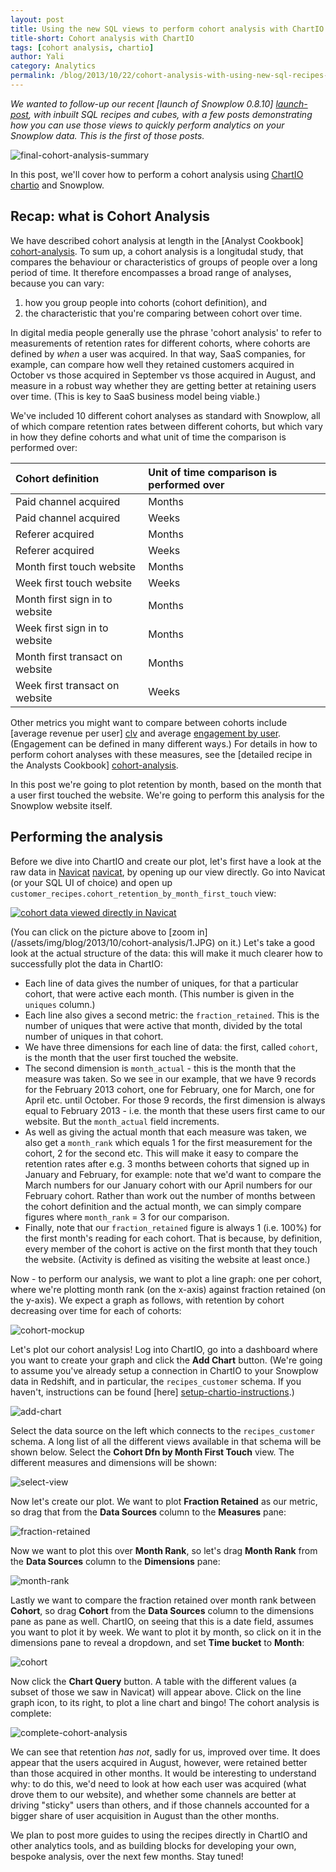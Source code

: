 ```yaml
---
layout: post
title: Using the new SQL views to perform cohort analysis with ChartIO
title-short: Cohort analysis with ChartIO
tags: [cohort analysis, chartio]
author: Yali
category: Analytics
permalink: /blog/2013/10/22/cohort-analysis-with-using-new-sql-recipes-and-chartio/
---
```



*We wanted to follow-up our recent [launch of Snowplow 0.8.10] [launch-post], with inbuilt SQL recipes and cubes, with a few posts demonstrating how you can use those views to quickly perform analytics on your Snowplow data. This is the first of those posts.*

![final-cohort-analysis-summary][final-cohort-analysis]

In this post, we'll cover how to perform a cohort analysis using [ChartIO] [chartio] and Snowplow.

## Recap: what is Cohort Analysis

We have described cohort analysis at length in the [Analyst Cookbook] [cohort-analysis]. To sum up, a cohort analysis is a longitudal study, that compares the behaviour or characteristics of groups of people over a long period of time. It therefore encompasses a broad range of analyses, because you can vary:

1. how you group people into cohorts (cohort definition), and
2. the characteristic that you're comparing between cohort over time.

In digital media people generally use the phrase 'cohort analysis' to refer to measurements of retention rates for different cohorts, where cohorts are defined by *when* a user was acquired. In that way, SaaS companies, for example, can compare how  well they retained customers acquired in October vs those acquired in September vs those acquired in August, and measure in a robust way whether they are getting better at retaining users over time. (This is key to SaaS business model being viable.)

<!--more-->

We've included 10 different cohort analyses as standard with Snowplow, all of which compare retention rates between different cohorts, but which vary in how they define cohorts and what unit of time the comparison is performed over:

| **Cohort definition** | **Unit of time comparison is performed over** |
|:----------------------|:----------------------------------------------|
| Paid channel acquired | Months                                        |
| Paid channel acquired | Weeks                                         |
| Referer acquired      | Months                                        |
| Referer acquired      | Weeks                                         |
| Month first touch website | Months                                    |
| Week first touch website  | Weeks                                     |
| Month first sign in to website | Months                               |
| Week first sign in to website  | Months                               |
| Month first transact on website | Months                              |
| Week first transact on website  | Weeks                               |

Other metrics you might want to compare between cohorts include [average revenue per user] [clv] and average [engagement by user][engagement]. (Engagement can be defined in many different ways.) For details in how to perform cohort analyses with these measures, see the [detailed recipe in the Analysts Cookbook] [cohort-analysis].

In this post we're going to plot retention by month, based on the month that a user first touched the website. We're going to perform this analysis for the Snowplow website itself.

## Performing the analysis

Before we dive into ChartIO and create our plot, let's first have a look at the raw data in [Navicat] [navicat], by opening up our view directly. Go into Navicat (or your SQL UI of choice) and open up `customer_recipes.cohort_retention_by_month_first_touch` view:

<p><a href="/assets/img/blog/2013/10/cohort-analysis/1.JPG"><img src="/assets/img/blog/2013/10/cohort-analysis/1.JPG" title="cohort data viewed directly in Navicat"></a></p>

(You can click on the picture above to [zoom in] (/assets/img/blog/2013/10/cohort-analysis/1.JPG) on it.) Let's take a good look at the actual structure of the data: this will make it much clearer how to successfully plot the data in ChartIO:

* Each line of data gives the number of uniques, for that a particular cohort, that were active each month. (This number is given in the `uniques` column.)
* Each line also gives a second metric: the `fraction_retained`. This is the number of uniques that were active that month, divided by the total number of uniques in that cohort.
* We have three dimensions for each line of data: the first, called `cohort`, is the month that the user first touched the website.
* The second dimension is `month_actual` - this is the month that the measure was taken. So we see in our example, that we have 9 records for the February 2013 cohort, one for February, one for March, one for April etc. until October. For those 9 records, the first dimension is always equal to February 2013 - i.e. the month that these users first came to our website. But the `month_actual` field increments.
* As well as giving the actual month that each measure was taken, we also get a `month_rank` which equals 1 for the first measurement for the cohort, 2 for the second etc. This will make it easy to compare the retention rates after e.g. 3 months between cohorts that signed up in January and February, for example: note that we'd want to compare the March numbers for our January cohort with our April numbers for our February cohort. Rather than work out the number of months between the cohort definition and the actual month, we can simply compare figures where `month_rank` = 3 for our comparison.
* Finally, note that our `fraction_retained` figure is always 1 (i.e. 100%) for the first month's reading for each cohort. That is because, by definition, every member of the cohort is active on the first month that they touch the website. (Activity is defined as visiting the website at least once.)

Now - to perform our analysis, we want to plot a line graph: one per cohort, where we're plotting month rank (on the x-axis) against fraction retained (on the y-axis). We expect a graph as follows, with retention by cohort decreasing over time for each of cohorts:

![cohort-mockup][img-2]

Let's plot our cohort analysis! Log into ChartIO, go into a dashboard where you want to create your graph and click the **Add Chart** button. (We're going to assume you've already setup a connection in ChartIO to your Snowplow data in Redshift, and in particular, the `recipes_customer` schema. If you haven't, instructions can be found [here] [setup-chartio-instructions].)

![add-chart][img-3]

Select the data source on the left which connects to the `recipes_customer` schema. A long list of all the different views available in that schema will be shown below. Select the **Cohort Dfn by Month First Touch** view. The different measures and dimensions will be shown:

![select-view][img-4]

Now let's create our plot. We want to plot **Fraction Retained** as our metric, so drag that from the **Data Sources** column to the **Measures** pane:

![fraction-retained][img-5]

Now we want to plot this over **Month Rank**, so let's drag **Month Rank** from the **Data Sources** column to the **Dimensions** pane:

![month-rank][img-6]

Lastly we want to compare the fraction retained over month rank between **Cohort**, so drag **Cohort** from the **Data Sources** column to the dimensions pane as pane as well. ChartIO, on seeing that this is a date field, assumes you want to plot it by week. We want to plot it by month, so click on it in the dimensions pane to reveal a dropdown, and set **Time bucket** to **Month**:

![cohort][img-7]

Now click the **Chart Query** button. A table with the different values (a subset of those we saw in Navicat) will appear above. Click on the line graph icon, to its right, to plot a line chart and bingo! The cohort analysis is complete:

![complete-cohort-analysis][img-8]

We can see that retention *has not*, sadly for us, improved over time. It does appear that the users acquired in August, however, were retained better than those acquired in other months. It would be interesting to understand why: to do this, we'd need to look at how each user was acquired (what drove them to our website), and whether some channels are better at driving "sticky" users than others, and if those channels accounted for a bigger share of user acquisition in August than the other months.

We plan to post more guides to using the recipes directly in ChartIO and other analytics tools, and as building blocks for developing your own, bespoke analysis, over the next few months. Stay tuned!

[launch-post]: /blog/2013/10/18/snowplow-0.8.10-released-with-analytics-recipes-and-cubes/
[cohort-analysis]: /analytics/customer-analytics/cohort-analysis.html
[chartio]: http://chartio.com/
[navicat]: http://www.navicat.com/
[img-1]: /assets/img/blog/2013/10/cohort-analysis/1.JPG
[img-2]: /assets/img/blog/2013/10/cohort-analysis/cohort-analysis-mockup.png
[setup-chartio-instructions]: https://github.com/snowplow/snowplow/wiki/Setting-up-ChartIO-to-visualize-Snowplow-data
[img-3]: /assets/img/blog/2013/10/cohort-analysis/3.JPG
[img-4]: /assets/img/blog/2013/10/cohort-analysis/4.JPG
[img-5]: /assets/img/blog/2013/10/cohort-analysis/5.JPG
[img-6]: /assets/img/blog/2013/10/cohort-analysis/6.JPG
[img-7]: /assets/img/blog/2013/10/cohort-analysis/7.JPG
[img-8]: /assets/img/blog/2013/10/cohort-analysis/8.JPG
[final-cohort-analysis]: /assets/img/blog/2013/10/cohort-analysis/final-cohort-analysis.JPG
[engagement]: /analytics/customer-analytics/user-engagement.html
[clv]: /analytics/customer-analytics/customer-lifetime-value.html
